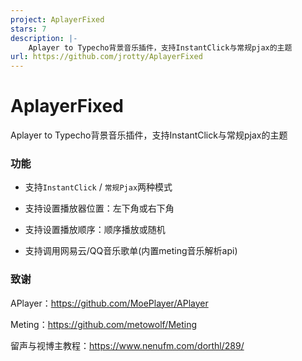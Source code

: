 ```yaml
---
project: AplayerFixed
stars: 7
description: |-
    Aplayer to Typecho背景音乐插件，支持InstantClick与常规pjax的主题
url: https://github.com/jrotty/AplayerFixed
---
```


# AplayerFixed
Aplayer to Typecho背景音乐插件，支持InstantClick与常规pjax的主题

### 功能
- 支持`InstantClick` / `常规Pjax`两种模式
  
- 支持设置播放器位置：左下角或右下角
  
- 支持设置播放顺序：顺序播放或随机
  
- 支持调用网易云/QQ音乐歌单(内置meting音乐解析api)

### 致谢

APlayer：https://github.com/MoePlayer/APlayer


Meting：https://github.com/metowolf/Meting


留声与视博主教程：https://www.nenufm.com/dorthl/289/

